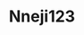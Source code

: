 ---
title: Nneji123
github: https://github.com/Nneji123
mode: dark
transition: 1s
score: 74.9
archetype:
- Descriptive
- Badges | Tags | Icons
- Project Showcase
---